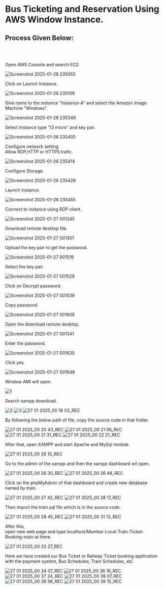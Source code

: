 # Bus Ticketing and Reservation Using AWS Window Instance. <br>


<h2>Process Given Below: </h2><br><br>

Open AWS Console and search EC2. <br>

![Screenshot 2025-01-26 235055](https://github.com/user-attachments/assets/7cbd659b-4473-451c-a324-8d3b6c4e3894)

Click on Launch Instance. <br>

![Screenshot 2025-01-26 235109](https://github.com/user-attachments/assets/beb8a70e-d8c7-4bd3-97a8-8e7c8c95a90f)

Give name to the instance "Instance-A" and select the Amazon Image Machine "Windows". <br>

![Screenshot 2025-01-26 235349](https://github.com/user-attachments/assets/ac85a354-4f94-4620-a234-f154934ad73b)

Select instance type "t3 micro" and key pair. <br>

![Screenshot 2025-01-26 235405](https://github.com/user-attachments/assets/6bf058e9-447e-436b-8324-9b628db8d3d6)

Configure network setting. <br>
Allow RDP,HTTP or HTTPS trafic. <br>

![Screenshot 2025-01-26 235414](https://github.com/user-attachments/assets/8b3e7d7d-7b8a-47a8-8e93-d8e0f84fa88c)

Configure Storage. <br>

![Screenshot 2025-01-26 235428](https://github.com/user-attachments/assets/29761e36-aa7d-4723-8f1a-7d80a9799eab)

Launch Instance. <br>

![Screenshot 2025-01-26 235455](https://github.com/user-attachments/assets/3d46f565-31de-4497-a0a5-95703ca0d472)

Connect to instance using RDP client. <br>

![Screenshot 2025-01-27 001245](https://github.com/user-attachments/assets/c15fe667-c5f2-45f3-a298-abaadbce7944)

Download remote desktop file. <br> 

![Screenshot 2025-01-27 001301](https://github.com/user-attachments/assets/4ad5fcf8-8fe6-4ec3-9ea4-e22cea555cea)

Upload the key pair to get the password. <br>

![Screenshot 2025-01-27 001519](https://github.com/user-attachments/assets/93f23f94-aeb7-47d8-a009-4ac26b34b06b)

Select the key pair. <br>

![Screenshot 2025-01-27 001529](https://github.com/user-attachments/assets/256f3721-5326-4f3c-a0a9-4775fc000233)

Click on Decrypt password. <br>

![Screenshot 2025-01-27 001539](https://github.com/user-attachments/assets/d46c34fb-48fa-4649-a884-b0ef9406891c)

Copy password. <br>

![Screenshot 2025-01-27 001605](https://github.com/user-attachments/assets/f23d5aa6-3d70-42f8-ab23-517b8cb343db)

Open the download remote desktop. <br>

![Screenshot 2025-01-27 001341](https://github.com/user-attachments/assets/3ecfcc61-1663-45e2-a65c-2662df08f7c5)

Enter the password. <br>

![Screenshot 2025-01-27 001635](https://github.com/user-attachments/assets/2e9386cf-228c-4f72-9bd6-6fb3196a6881)

Click yes. <br>

![Screenshot 2025-01-27 001648](https://github.com/user-attachments/assets/64737d42-519d-4992-9ca1-8d5edbeefa82)

Window AMI will open. <br>

![1](https://github.com/user-attachments/assets/96dc8820-52d7-4c12-ab55-a701c9872a2e)

Search xampp download. <br>

![2](https://github.com/user-attachments/assets/745becdb-54a5-4dc4-9f50-c268bf4e8da7)
![3](https://github.com/user-attachments/assets/f0780cbc-c577-4983-804d-8812e9d6c5f2)
![27 01 2025_00 18 53_REC](https://github.com/user-attachments/assets/a49199dc-9194-487c-abc3-5bd7276e3271)

By following the below path of file, copy the source code in that folder. <br>

![27 01 2025_00 20 43_REC](https://github.com/user-attachments/assets/0ccb1279-7abc-4c8a-97e7-eb2bea50b426)
![27 01 2025_00 21 06_REC](https://github.com/user-attachments/assets/9171401e-3249-433e-995d-feb06c0234b9)
![27 01 2025_00 21 31_REC](https://github.com/user-attachments/assets/1d06251b-4c78-4db7-a9a9-4e3b20da1020)
![27 01 2025_00 22 21_REC](https://github.com/user-attachments/assets/793f89ff-ad98-481a-a646-07e26ffa518b)

After that, open XAMPP and start Apache and MySql module. <br>

![27 01 2025_00 26 10_REC](https://github.com/user-attachments/assets/8e3efa5d-fed3-4e91-aadc-cd77fc6fc655)

Go to the admin of the xampp and then the xampp dashboard wil open. <br>

![27 01 2025_00 26 30_REC](https://github.com/user-attachments/assets/be6278b1-6de4-42e0-8456-f9c8f80109cb)
![27 01 2025_00 26 48_REC](https://github.com/user-attachments/assets/a7515853-7554-461b-bd61-598cee95551a)

Click on the phpMyAdmin of that dashboard and create new database named by train. <br>

![27 01 2025_00 27 42_REC](https://github.com/user-attachments/assets/25a990ee-5872-4bfe-96ec-5fe9034346de)
![27 01 2025_00 28 17_REC](https://github.com/user-attachments/assets/83314f47-de0c-4e90-8be7-6e18b53add06)

Then import the train.sql file which is in the source code. <br>

![27 01 2025_00 28 45_REC](https://github.com/user-attachments/assets/5f17b839-4d1e-454f-bf1c-f4efb6032a8e)
![27 01 2025_00 31 13_REC](https://github.com/user-attachments/assets/020c6853-357d-44d5-a1b5-982f8f4e10fd)

After this, <br>
open new web page and type localhost/Mumbai-Local-Train-Ticket-Booking-main at there. <br>

![27 01 2025_00 33 27_REC](https://github.com/user-attachments/assets/07aa02ca-137b-4b7f-873f-d442de76880b)

Here we have created our Bus Ticket or Railway Ticket booking application with the payment system, Bus Schedules, Train Schedules, etc. <br>

![27 01 2025_00 34 07_REC](https://github.com/user-attachments/assets/2ac3db29-0946-4099-a8be-4cabc72516d3)
![27 01 2025_00 36 16_REC](https://github.com/user-attachments/assets/93da21fb-77a9-48dc-b0a3-95e9e2989d7e)
![27 01 2025_00 37 24_REC](https://github.com/user-attachments/assets/8662fbee-e51a-487a-afd4-49cab57da0a5)
![27 01 2025_00 38 07_REC](https://github.com/user-attachments/assets/ae5ccfa4-a2eb-4072-bb46-ddc2484b2b48)
![27 01 2025_00 38 56_REC](https://github.com/user-attachments/assets/1f4bf830-e5fd-497f-b16c-c754b80944f5)
![27 01 2025_00 39 15_REC](https://github.com/user-attachments/assets/2d71020a-313a-48fa-86da-2e691f4ae3df)

